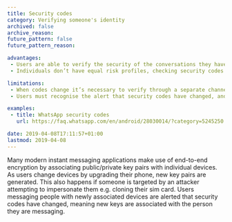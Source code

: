 ```yaml
---
title: Security codes
category: Verifying someone's identity
archived: false
archive_reason:
future_pattern: false
future_pattern_reason:

advantages:
 - Users are able to verify the security of the conversations they have by checking the security codes are unchanged
 - Individuals don’t have equal risk profiles, checking security codes is an added burden but not necessarily one everyone would be concerned over.

limitations:
 - When codes change it’s necessary to verify through a separate channel (e.g. in person) that it’s for an expected reason such as getting a new phone.
 - Users must recognise the alert that security codes have changed, and understand why and what that means.

examples:
 - title: WhatsApp security codes
   url: https://faq.whatsapp.com/en/android/28030014/?category=5245250

date: 2019-04-08T17:11:57+01:00
lastmod: 2019-04-08
---
```

Many modern instant messaging applications make use of end-to-end encryption by associating public/private key pairs with individual devices. As users change devices by upgrading their phone, new key pairs are generated. This also happens if someone is targeted by an attacker attempting to impersonate them e.g. cloning their sim card. Users messaging people with newly associated devices are alerted that security codes have changed, meaning new keys are associated with the person they are messaging.
